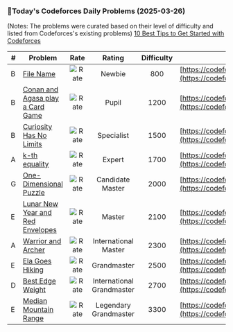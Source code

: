 ### 🌟Today's Codeforces Daily Problems (2025-03-26)
(Notes: The problems were curated based on their level of difficulty and listed from Codeforces's existing problems)
[10 Best Tips to Get Started with Codeforces](https://github.com/ika9810/Codeforces-Daily-Problems/blob/main/10%20Best%20Tips%20to%20Get%20Started%20with%20Codeforces.md)

| # | Problem | Rate| Rating | Difficulty | Contest |
|---| ----- | :--------: | :----------: | :----------: | ---------- |
|B|[File Name](https://codeforces.com/contest/978/problem/B)|![Rate](https://img.shields.io/badge/Newbie-800-lightgrey)|Newbie|800|[https://codeforces.com/contest/978](https://codeforces.com/contest/978)|
|B|[Conan and Agasa play a Card Game](https://codeforces.com/contest/914/problem/B)|![Rate](https://img.shields.io/badge/Pupil-1200-brightgreen)|Pupil|1200|[https://codeforces.com/contest/914](https://codeforces.com/contest/914)|
|B|[Curiosity Has No Limits](https://codeforces.com/contest/1031/problem/B)|![Rate](https://img.shields.io/badge/Specialist-1500-9cf)|Specialist|1500|[https://codeforces.com/contest/1031](https://codeforces.com/contest/1031)|
|A|[k-th equality](https://codeforces.com/contest/1835/problem/A)|![Rate](https://img.shields.io/badge/Expert-1700-blue)|Expert|1700|[https://codeforces.com/contest/1835](https://codeforces.com/contest/1835)|
|G|[One-Dimensional Puzzle](https://codeforces.com/contest/1931/problem/G)|![Rate](https://img.shields.io/badge/Candidate%20Master-2000-blueviolet)|Candidate Master|2000|[https://codeforces.com/contest/1931](https://codeforces.com/contest/1931)|
|E|[Lunar New Year and Red Envelopes](https://codeforces.com/contest/1106/problem/E)|![Rate](https://img.shields.io/badge/Master-2100-orange)|Master|2100|[https://codeforces.com/contest/1106](https://codeforces.com/contest/1106)|
|A|[Warrior and Archer](https://codeforces.com/contest/594/problem/A)|![Rate](https://img.shields.io/badge/International%20Master-2300-orange)|International Master|2300|[https://codeforces.com/contest/594](https://codeforces.com/contest/594)|
|E|[Ela Goes Hiking](https://codeforces.com/contest/1737/problem/E)|![Rate](https://img.shields.io/badge/Grandmaster-2500-red)|Grandmaster|2500|[https://codeforces.com/contest/1737](https://codeforces.com/contest/1737)|
|D|[Best Edge Weight](https://codeforces.com/contest/827/problem/D)|![Rate](https://img.shields.io/badge/International%20Grandmaster-2700-red)|International Grandmaster|2700|[https://codeforces.com/contest/827](https://codeforces.com/contest/827)|
|E|[Median Mountain Range](https://codeforces.com/contest/1322/problem/E)|![Rate](https://img.shields.io/badge/Legendary%20Grandmaster-3300-red)|Legendary Grandmaster|3300|[https://codeforces.com/contest/1322](https://codeforces.com/contest/1322)|

